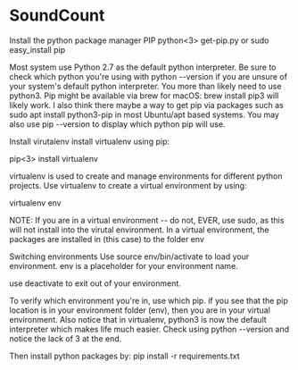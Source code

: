 # SoundCount

Install the python package manager PIP
python<3> get-pip.py or sudo easy_install pip

Most system use Python 2.7 as the default python interpreter. Be sure to check which python you're using with python --version if you are unsure of your system's default python interpreter. You more than likely need to use python3. Pip might be available via brew for macOS: brew install pip3 will likely work. I also think there maybe a way to get pip via packages such as sudo apt install python3-pip in most Ubuntu/apt based systems. You may also use pip --version to display which python pip will use.

Install virutalenv
install virtualenv using pip:

pip<3> install virtualenv

virtualenv is used to create and manage environments for different python projects. Use virtualenv to create a virtual environment by using:

virtualenv env

NOTE: If you are in a virtual environment -- do not, EVER, use sudo, as this will not install into the virutal environment. In a virtual environment, the packages are installed in (this case) to the folder env

Switching environments
Use source env/bin/activate to load your environment. env is a placeholder for your environment name.

use deactivate to exit out of your environment.

To verify which environment you're in, use which pip. if you see that the pip location is in your environment folder (env), then you are in your virtual environment. Also notice that in virtualenv, python3 is now the default interpreter which makes life much easier. Check using python --version and notice the lack of 3 at the end.

Then install python packages by:
pip install -r requirements.txt
